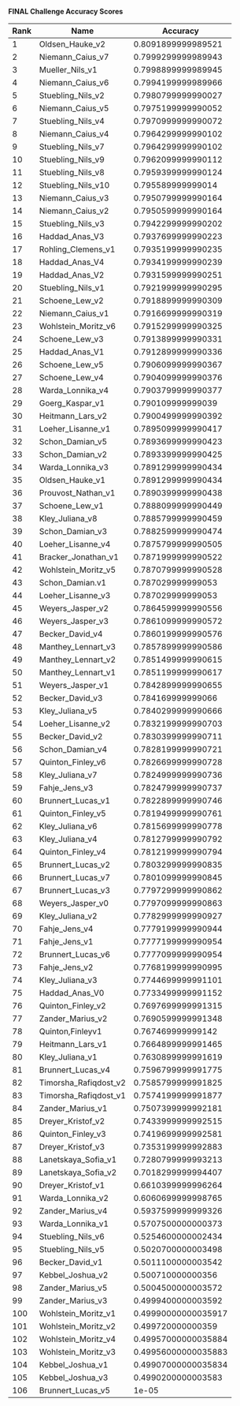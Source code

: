 **FINAL Challenge Accuracy Scores**



|Rank|Name|Accuracy|
|----|-----|---|
|1|Oldsen_Hauke_v2|0.8091899999989521|
|2|Niemann_Caius_v7|0.7999299999989943|
|3|Mueller_Nils_v1|0.7998899999989945|
|4|Niemann_Caius_v6|0.7994199999989966|
|5|Stuebling_Nils_v2|0.7980799999990027|
|6|Niemann_Caius_v5|0.7975199999990052|
|7|Stuebling_Nils_v4|0.7970999999990072|
|8|Niemann_Caius_v4|0.7964299999990102|
|9|Stuebling_Nils_v7|0.7964299999990102|
|10|Stuebling_Nils_v9|0.7962099999990112|
|11|Stuebling_Nils_v8|0.7959399999990124|
|12|Stuebling_Nils_v10|0.795589999999014|
|13|Niemann_Caius_v3|0.7950799999990164|
|14|Niemann_Caius_v2|0.7950599999990164|
|15|Stuebling_Nils_v3|0.7942299999990202|
|16|Haddad_Anas_V3|0.7937699999990223|
|17|Rohling_Clemens_v1|0.7935199999990235|
|18|Haddad_Anas_V4|0.7934199999990239|
|19|Haddad_Anas_V2|0.7931599999990251|
|20|Stuebling_Nils_v1|0.7921999999990295|
|21|Schoene_Lew_v2|0.7918899999990309|
|22|Niemann_Caius_v1|0.7916699999990319|
|23|Wohlstein_Moritz_v6|0.7915299999990325|
|24|Schoene_Lew_v3|0.7913899999990331|
|25|Haddad_Anas_V1|0.7912899999990336|
|26|Schoene_Lew_v5|0.7906099999990367|
|27|Schoene_Lew_v4|0.7904099999990376|
|28|Warda_Lonnika_v4|0.7903799999990377|
|29|Goerg_Kaspar_v1|0.790109999999039|
|30|Heitmann_Lars_v2|0.7900499999990392|
|31|Loeher_Lisanne_v1|0.7895099999990417|
|32|Schon_Damian_v5|0.7893699999990423|
|33|Schon_Damian_v2|0.7893399999990425|
|34|Warda_Lonnika_v3|0.7891299999990434|
|35|Oldsen_Hauke_v1|0.7891299999990434|
|36|Prouvost_Nathan_v1|0.7890399999990438|
|37|Schoene_Lew_v1|0.7888099999990449|
|38|Kley_Juliana_v8|0.7885799999990459|
|39|Schon_Damian_v3|0.7882599999990474|
|40|Loeher_Lisanne_v4|0.7875799999990505|
|41|Bracker_Jonathan_v1|0.7871999999990522|
|42|Wohlstein_Moritz_v5|0.7870799999990528|
|43|Schon_Damian.v1|0.787029999999053|
|44|Loeher_Lisanne_v3|0.787029999999053|
|45|Weyers_Jasper_v2|0.7864599999990556|
|46|Weyers_Jasper_v3|0.7861099999990572|
|47|Becker_David_v4|0.7860199999990576|
|48|Manthey_Lennart_v3|0.7857899999990586|
|49|Manthey_Lennart_v2|0.7851499999990615|
|50|Manthey_Lennart_v1|0.7851199999990617|
|51|Weyers_Jasper_v1|0.7842899999990655|
|52|Becker_David_v3|0.784169999999066|
|53|Kley_Juliana_v5|0.7840299999990666|
|54|Loeher_Lisanne_v2|0.7832199999990703|
|55|Becker_David_v2|0.7830399999990711|
|56|Schon_Damian_v4|0.7828199999990721|
|57|Quinton_Finley_v6|0.7826699999990728|
|58|Kley_Juliana_v7|0.7824999999990736|
|59|Fahje_Jens_v3|0.7824799999990737|
|60|Brunnert_Lucas_v1|0.7822899999990746|
|61|Quinton_Finley_v5|0.7819499999990761|
|62|Kley_Juliana_v6|0.7815699999990778|
|63|Kley_Juliana_v4|0.7812799999990792|
|64|Quinton_Finley_v4|0.7812199999990794|
|65|Brunnert_Lucas_v2|0.7803299999990835|
|66|Brunnert_Lucas_v7|0.7801099999990845|
|67|Brunnert_Lucas_v3|0.7797299999990862|
|68|Weyers_Jasper_v0|0.7797099999990863|
|69|Kley_Juliana_v2|0.7782999999990927|
|70|Fahje_Jens_v4|0.7779199999990944|
|71|Fahje_Jens_v1|0.7777199999990954|
|72|Brunnert_Lucas_v6|0.7777099999990954|
|73|Fahje_Jens_v2|0.7768199999990995|
|74|Kley_Juliana_v3|0.7744699999991101|
|75|Haddad_Anas_V0|0.7733499999991152|
|76|Quinton_Finley_v2|0.7697699999991315|
|77|Zander_Marius_v2|0.7690599999991348|
|78|Quinton,Finleyv1|0.767469999999142|
|79|Heitmann_Lars_v1|0.7664899999991465|
|80|Kley_Juliana_v1|0.7630899999991619|
|81|Brunnert_Lucas_v4|0.7596799999991775|
|82|Timorsha_Rafiqdost_v2|0.7585799999991825|
|83|Timorsha_Rafiqdost_v1|0.7574199999991877|
|84|Zander_Marius_v1|0.7507399999992181|
|85|Dreyer_Kristof_v2|0.7433999999992515|
|86|Quinton_Finley_v3|0.7419699999992581|
|87|Dreyer_Kristof_v3|0.7353199999992883|
|88|Lanetskaya_Sofia_v1|0.7280799999993213|
|89|Lanetskaya_Sofia_v2|0.7018299999994407|
|90|Dreyer_Kristof_v1|0.6610399999996264|
|91|Warda_Lonnika_v2|0.6060699999998765|
|92|Zander_Marius_v4|0.5937599999999326|
|93|Warda_Lonnika_v1|0.5707500000000373|
|94|Stuebling_Nils_v6|0.5254600000002434|
|95|Stuebling_Nils_v5|0.5020700000003498|
|96|Becker_David_v1|0.5011100000003542|
|97|Kebbel_Joshua_v2|0.500710000000356|
|98|Zander_Marius_v5|0.5004500000003572|
|99|Zander_Marius_v3|0.4999400000003592|
|100|Wohlstein_Moritz_v1|0.49990000000035917|
|101|Wohlstein_Moritz_v2|0.499720000000359|
|102|Wohlstein_Moritz_v4|0.49957000000035884|
|103|Wohlstein_Moritz_v3|0.49956000000035883|
|104|Kebbel_Joshua_v1|0.49907000000035834|
|105|Kebbel_Joshua_v3|0.4990200000003583|
|106|Brunnert_Lucas_v5|1e-05|
